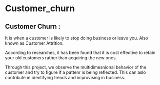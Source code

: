 # Customer_churn

## Customer Churn : 
It is when a customer is likely to stop doing business or leave you. 
Also known as Customer Attrition.

According to researches, it has been found that it is cost effective to retain your old customers rather than acquiring the new ones. 

Through this project, we observe the multidimesnional behavior of the customer and try to figure if a pattenr is being reflected. This can aslo contribute in identifying trends and improvising in business. 
